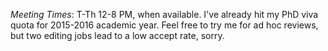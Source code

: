 *Meeting Times*: T-Th 12-8 PM, when available. I've already hit my PhD viva quota for 2015-2016 academic year. Feel free to try me for ad hoc reviews, but two editing jobs lead to a low accept rate, sorry.
